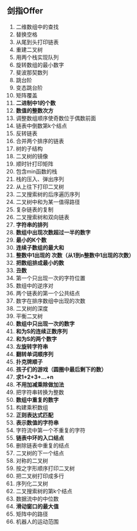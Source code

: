 ## 剑指Offer
1. 二维数组中的查找
2. 替换空格
3. 从尾到头打印链表
4. 重建二叉树
5. 用两个栈实现队列
6. 旋转数组的最小数字
7. 斐波那契数列
8. 跳台阶
9. 变态跳台阶
10. 矩阵覆盖
11. **二进制中1的个数**
12. **数值的整数次方**
13. 调整数组顺序使奇数位于偶数前面
14. 链表中倒数第k个结点
15. 反转链表
16. 合并两个排序的链表
17. 树的子结构
18. 二叉树的镜像
19. 顺时针打印矩阵
20. 包含min函数的栈
21. 栈的压入、弹出序列
22. 从上往下打印二叉树
23. 二叉搜索树的后序遍历序列
24. 二叉树中和为某一值得路径
25. 复杂链表的复制
26. 二叉搜索树和双向链表
27. **字符串的排列**
28. **数组中出现次数超过一半的数字**
29. **最小的K个数**
30. **连续子数组的最大和**
31. **整数中1出现的	次数（从1到n整数中1出现的次数）**
32. **把数组排成最小的数**
33. **丑数**
34. 第一个只出现一次的字符位置
35. 数组中的逆序对
36. 两个链表的第一个公共结点
37. 数字在排序数组中出现的次数
38. 二叉树的深度
39. 平衡二叉树
40. **数组中只出现一次的数字**
41. **和为S的连续正数序列**
42. **和为S的两个数字**
43. **左旋转字符串**
44. **翻转单词顺序列**
45. **扑克牌顺子**
46. **孩子们的游戏（圆圈中最后剩下的数）**
47. **求1+2+3+...+n**
48. **不用加减乘除做加法**
49. 把字符串转换为整数
50. **数组中重复的数字**
51. 构建乘积数组
52. **正则表达式匹配**
53. **表示数值的字符串**
54. 字符流中第一个不重复的字符
55. **链表中环的入口结点**
56. 删除链表中重复的结点
57. 二叉树的下一个结点
58. 对称的二叉树
59. 按之字形顺序打印二叉树
60. 把二叉树打印成多行
61. 序列化二叉树
62. 二叉搜索树的第k个结点
63. 数据流中的中位数
64. **滑动窗口的最大值**
65. 矩阵中的路径
66. 机器人的运动范围
